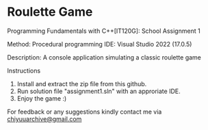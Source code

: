 # Roulette Game
 Programming Fundamentals with C++[IT120G]: School Assignment 1
 
 Method: Procedural programming 
 IDE: Visual Studio 2022 (17.0.5)
 
 Description: A console application simulating a classic roulette game
 
 Instructions
 1) Install and extract the zip file from this github.
 2) Run solution file "assignment1.sln" with an approriate IDE.
 3) Enjoy the game :)

For feedback or any suggestions kindly contact me via chiyuuarchive@gmail.com


